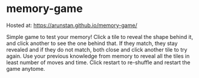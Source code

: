 # memory-game

Hosted at: https://arunstan.github.io/memory-game/

Simple game to test your memory! Click a tile to reveal the shape behind it, and click another to see the one behind that. If they match, they stay revealed and if they do not match, both close and click another tile to try again. Use your previous knowledge from memory to reveal all the tiles in least number of moves and time. Click restart to re-shuffle and restart the game anytome.
